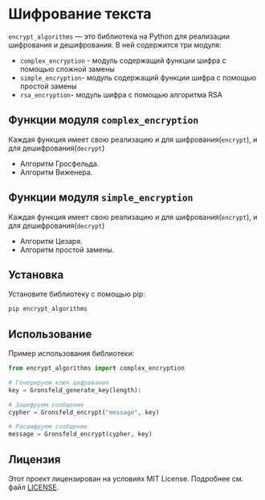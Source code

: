 # Шифрование текста

`encrypt_algorithms` — это библиотека на Python для реализации шифрования и дешифрования. В ней содержится три модуля: 

- `complex_encryption` - модуль содержащий функции шифра с помощью сложной замены
- `simple_encryption`- модуль содержащий функции шифра с помощью простой замены
- `rsa_encryption`- модуль шифра с помощью алгоритма RSA

## Функции модуля `complex_encryption`

Каждая функция имеет свою реализацию и для шифрования(`encrypt`), и для дешифрования(`decrypt`)

- Алгоритм Гросфельда.
- Алгоритм Виженера.

## Функции модуля `simple_encryption`

Каждая функция имеет свою реализацию и для шифрования(`encrypt`), и для дешифрования(`decrypt`)

- Алгоритм Цезаря.
- Алгоритм простой замены.

## Установка

Установите библиотеку с помощью pip:

```bash
pip encrypt_algorithms
```

## Использование

Пример использования библиотеки:

```python
from encrypt_algorithms import complex_encryption

# Генерируем ключ шифрования
key = Gronsfeld_generate_key(length):

# Зашифруем сообщение
cypher = Gronsfeld_encrypt("message", key)

# Расшифруем сообщение
message = Gronsfeld_encrypt(cypher, key)
```

## Лицензия

Этот проект лицензирован на условиях MIT License. Подробнее см. файл [LICENSE](LICENSE).
